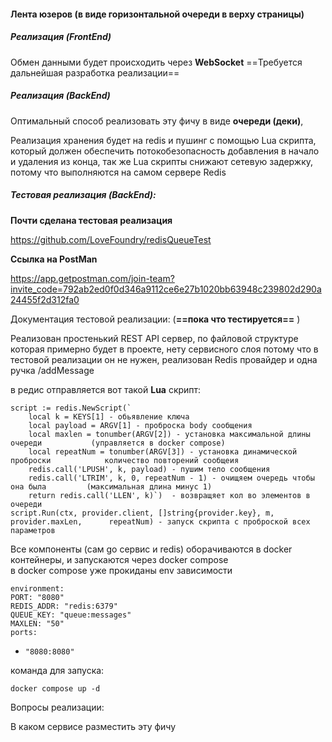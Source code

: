 
#### Лента юзеров (в виде горизонтальной очереди в верху страницы)


##### Реализация (FrontEnd)

Обмен данными будет происходить через **WebSocket**
==Требуется дальнейшая разработка реализации== 


##### Реализация (BackEnd)

Оптимальный способ реализовать эту фичу в виде **очереди (деки)**,

Реализация хранения будет на redis и пушинг с помощью Lua скрипта, который должен обеспечить потокобезопасность добавления в начало и удаления из конца, так же Lua скрипты снижают сетевую задержку, потому что выполняются на самом сервере Redis

##### Тестовая реализация (BackEnd):

**Почти сделана тестовая реализация** 

https://github.com/LoveFoundry/redisQueueTest

**Ссылка на PostMan**

https://app.getpostman.com/join-team?invite_code=792ab2ed0f0d346a9112ce6e27b1020bb63948c239802d290a24455f2d312fa0

Документация тестовой реализации: (**==пока что тестируется==** ) 

Реализован простенький REST API сервер, по файловой структуре которая примерно будет в проекте, нету сервисного слоя потому что в тестовой реализации он не нужен, реализован Redis провайдер и одна ручка /addMessage 

в редис отправляется вот такой **Lua** скрипт:

    script := redis.NewScript(`  
        local k = KEYS[1] - обьявление ключа
        local payload = ARGV[1] - проброска body сообщения
        local maxlen = tonumber(ARGV[2]) - установка максимальной длины очереди           (управляется в docker compose)
        local repeatNum = tonumber(ARGV[3]) - установка динамической проброски            количество повторений сообщеия
        redis.call('LPUSH', k, payload) - пушим тело сообщения
        redis.call('LTRIM', k, 0, repeatNum - 1) - очищяем очередь чтобы она была         (максимальная длина минус 1)
        return redis.call('LLEN', k)`)  - возвращяет кол во элементов в очереди
    script.Run(ctx, provider.client, []string{provider.key}, m, provider.maxLen,      repeatNum) - запуск скрипта с проброской всех параметров

Все компоненты (сам go сервис и redis) оборачиваются в docker контейнеры, и запускаются через docker compose  
в docker compose уже прокиданы env зависимости 

`environment:`  
  `PORT: "8080"`  
  `REDIS_ADDR: "redis:6379"`  
  `QUEUE_KEY: "queue:messages"`  
  `MAXLEN: "50"`  
`ports:`  
  - `"8080:8080"`


команда для запуска:

```
docker compose up -d
```


Вопросы реализации: 

В каком сервисе разместить эту фичу
 